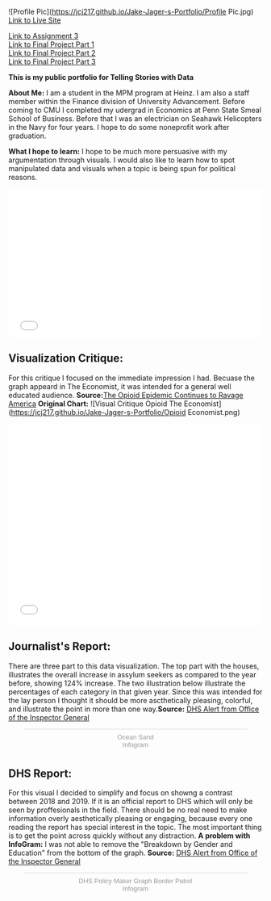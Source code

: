 

![Profile Pic](https://jcj217.github.io/Jake-Jager-s-Portfolio/Profile Pic.jpg)<br/>
[Link to Live Site](https://jcj217.github.io/Jake-Jager-s-Portfolio/)<br/>



[Link to Assignment 3](https://jcj217.github.io/Jake-Jager-s-Portfolio/portfolio)<br/>
[Link to Final Project Part 1](https://jcj217.github.io/Jake-Jager-s-Portfolio/final_project_JakeJager)<br/>
[Link to Final Project Part 2](https://jcj217.github.io/Jake-Jager-s-Portfolio/finalpart2)<br/>
[Link to Final Project Part 3](https://jcj217.github.io/Jake-Jager-s-Portfolio/finalpart3)<br/>





**This is my public portfolio for Telling Stories with Data**

**About Me:**
I am a student in the MPM program at Heinz. I am also a staff member within the Finance division of University Advancement. Before coming to CMU I completed my udergrad in Economics at Penn State Smeal School of Business. Before that I was an electrician on Seahawk Helicopters in the Navy for four years. I hope to do some noneprofit work after graduation. 

**What I hope to learn:**
I hope to be much more persuasive with my argumentation through visuals. I would also like to learn how to spot manipulated data and visuals when a topic is being spun for political reasons. 

<iframe title="Facebook Left-clicks (Copy)" aria-label="Bar Chart" id="datawrapper-chart-tPLUg" src="//datawrapper.dwcdn.net/tPLUg/1/" scrolling="no" frameborder="0" style="width: 0; min-width: 100% !important; border: none;" height="295"></iframe><script type="text/javascript">!function(){"use strict";window.addEventListener("message",function(a){if(void 0!==a.data["datawrapper-height"])for(var e in a.data["datawrapper-height"]){var t=document.getElementById("datawrapper-chart-"+e)||document.querySelector("iframe[src*='"+e+"']");t&&(t.style.height=a.data["datawrapper-height"][e]+"px")}})}();</script>

## **Visualization Critique:**
For this critique I focused on the immediate impression I had. Becuase the graph appeard in The Economist, it was intended for a general well educated audience.
**Source:**[The Opioid Epidemic Continues to Ravage America](https://www.economist.com/graphic-detail/2019/04/24/the-opioid-epidemic-continues-to-ravage-america)
**Original Chart:**
![Visual Critique Opioid The Economist](https://jcj217.github.io/Jake-Jager-s-Portfolio/Opioid Economist.png)
<iframe title="Overdose deaths, per 100,000 population" aria-label="USA states choropleth map" id="datawrapper-chart-fn7qz" src="//datawrapper.dwcdn.net/fn7qz/1/" scrolling="no" frameborder="0" style="width: 0; min-width: 100% !important; border: none;" height="400"></iframe><script type="text/javascript">!function(){"use strict";window.addEventListener("message",function(a){if(void 0!==a.data["datawrapper-height"])for(var e in a.data["datawrapper-height"]){var t=document.getElementById("datawrapper-chart-"+e)||document.querySelector("iframe[src*='"+e+"']");t&&(t.style.height=a.data["datawrapper-height"][e]+"px")}})}();</script>

## **Journalist's Report:**
There are three part to this data visualization. The top part with the houses, illustrates the overall increase in assylum seekers as compared to the year before, showing 124% increase. The two illustration below illustrate the percentages of each category in that given year. Since this was intended for the lay person I thought it should be more ascthetically pleasing, colorful, and illustrate the point in more than one way.**Source:**
[DHS Alert from Office of the Inspector General](https://www.oig.dhs.gov/sites/default/files/assets/Mga/2019/oig-19-51-jul19.pdf)

<div class="infogram-embed" data-id="1a08291b-1b84-4e36-ba4f-3f2c943b76cc" data-type="interactive" data-title="Ocean Sand"></div><script>!function(e,t,s,i){var n="InfogramEmbeds",o=e.getElementsByTagName("script")[0],d=/^http:/.test(e.location)?"http:":"https:";if(/^\/{2}/.test(i)&&(i=d+i),window[n]&&window[n].initialized)window[n].process&&window[n].process();else if(!e.getElementById(s)){var r=e.createElement("script");r.async=1,r.id=s,r.src=i,o.parentNode.insertBefore(r,o)}}(document,0,"infogram-async","https://e.infogram.com/js/dist/embed-loader-min.js");</script><div style="padding:8px 0;font-family:Arial!important;font-size:13px!important;line-height:15px!important;text-align:center;border-top:1px solid #dadada;margin:0 30px"><a href="https://infogram.com/1a08291b-1b84-4e36-ba4f-3f2c943b76cc" style="color:#989898!important;text-decoration:none!important;" target="_blank">Ocean Sand</a><br><a href="https://infogram.com" style="color:#989898!important;text-decoration:none!important;" target="_blank" rel="nofollow">Infogram</a></div>

## **DHS Report:**
For this visual I decided to simplify and focus on showng a contrast between 2018 and 2019. If it is an official report to DHS which will only be seen by proffesionals in the field. There should be no real need to make information overly aesthetically pleasing or engaging, because every one reading the report has special interest in the topic. The most important thing is to get the point across quickly without any distraction. **A problem with InfoGram:** I was not able to remove the "Breakdown by Gender and Education" from the bottom of the graph.
**Source:**
[DHS Alert from Office of the Inspector General](https://www.oig.dhs.gov/sites/default/files/assets/Mga/2019/oig-19-51-jul19.pdf)
<div class="infogram-embed" data-id="ca5b202f-36d3-40a3-bc97-aa8a83c2db95" data-type="interactive" data-title="DHS Policy Maker Graph Border Patrol"></div><script>!function(e,t,s,i){var n="InfogramEmbeds",o=e.getElementsByTagName("script")[0],d=/^http:/.test(e.location)?"http:":"https:";if(/^\/{2}/.test(i)&&(i=d+i),window[n]&&window[n].initialized)window[n].process&&window[n].process();else if(!e.getElementById(s)){var r=e.createElement("script");r.async=1,r.id=s,r.src=i,o.parentNode.insertBefore(r,o)}}(document,0,"infogram-async","https://e.infogram.com/js/dist/embed-loader-min.js");</script><div style="padding:8px 0;font-family:Arial!important;font-size:13px!important;line-height:15px!important;text-align:center;border-top:1px solid #dadada;margin:0 30px"><a href="https://infogram.com/ca5b202f-36d3-40a3-bc97-aa8a83c2db95" style="color:#989898!important;text-decoration:none!important;" target="_blank">DHS Policy Maker Graph Border Patrol</a><br><a href="https://infogram.com" style="color:#989898!important;text-decoration:none!important;" target="_blank" rel="nofollow">Infogram</a></div>
<br/>


